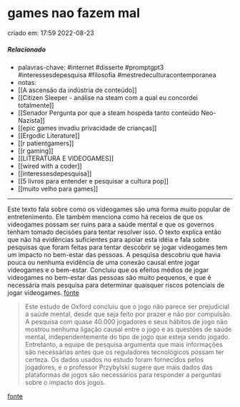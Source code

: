 # games nao fazem mal
criado em: 17:59 2022-08-23

##### Relacionado
- palavras-chave: #internet #disserte #promptgpt3 #interessesdepesquisa #filosofia #mestredeculturacontemporanea 
- notas:
- [[A ascensão da indústria de conteúdo]]
- [[Citizen Sleeper - análise na steam com a qual eu concordei totalmente]]
- [[Senador Pergunta por que a steam hospeda tanto conteúdo Neo-Nazista]]
- [[epic games invadiu privacidade de crianças]]
- [[Ergodic Literature]]
- [[r patientgamers]]
- [[r gaming]]
- [[LITERATURA E VIDEOGAMES]]
- [[wired with a coder]]
- [[interessesdepesquisa]]
- [[5 livros para entender e pesquisar a cultura pop]]
- [[muito velho para games]]
---
Este texto fala sobre como os videogames são uma forma muito popular de entretenimento. Ele também menciona como há receios de que os videogames possam ser ruins para a saúde mental e que os governos tenham tomado decisões para tentar resolver isso. O texto explica então que não há evidências suficientes para apoiar esta idéia e fala sobre pesquisas que foram feitas para tentar descobrir se jogar videogames tem um impacto no bem-estar das pessoas. A pesquisa descobriu que havia pouca ou nenhuma evidência de uma conexão causal entre jogar videogames e o bem-estar. Concluiu que os efeitos médios de jogar videogames no bem-estar das pessoas são muito pequenos, e que é necessária mais pesquisa para determinar quaisquer riscos potenciais de jogar videogames.
[fonte](https://royalsocietypublishing.org/doi/10.1098/rsos.220411)

>Este estudo de Oxford concluiu que o jogo não parece ser prejudicial à saúde mental, desde que seja feito por prazer e não por compulsão. A pesquisa com quase 40.000 jogadores e seus hábitos de jogo não mostrou nenhuma ligação causal entre o jogo e as questões de saúde mental, independentemente do tipo de jogo que esteja sendo jogado. Entretanto, a equipe de pesquisa argumenta que mais informações são necessárias antes que os reguladores tecnológicos possam ter certeza. Os dados usados no estudo foram fornecidos pelos jogadores, e o professor Przybylski sugere que mais dados das plataformas de jogos são necessários para responder a perguntas sobre o impacto dos jogos.


[fonte](https://www.ox.ac.uk/news/2022-07-27-gaming-does-not-appear-harmful-mental-health-unless-gamer-cant-stop-oxford-study)




